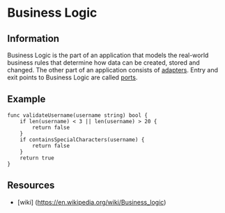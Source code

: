 # Business Logic

## Information

Business Logic is the part of an application that models the real-world business rules that determine how data can be created, stored and changed. The other part of an application consists of [adapters](https://github.com/vimcki/design-principles/blob/master/Adapter.md). Entry and exit points to Business Logic are called [ports](https://github.com/vimcki/design-principles/blob/master/Port.md).

## Example

```golang
func validateUsername(username string) bool {
	if len(username) < 3 || len(username) > 20 {
		return false
	}
	if containsSpecialCharacters(username) {
		return false
	}
	return true
}
```

## Resources

- [wiki] (https://en.wikipedia.org/wiki/Business_logic)

